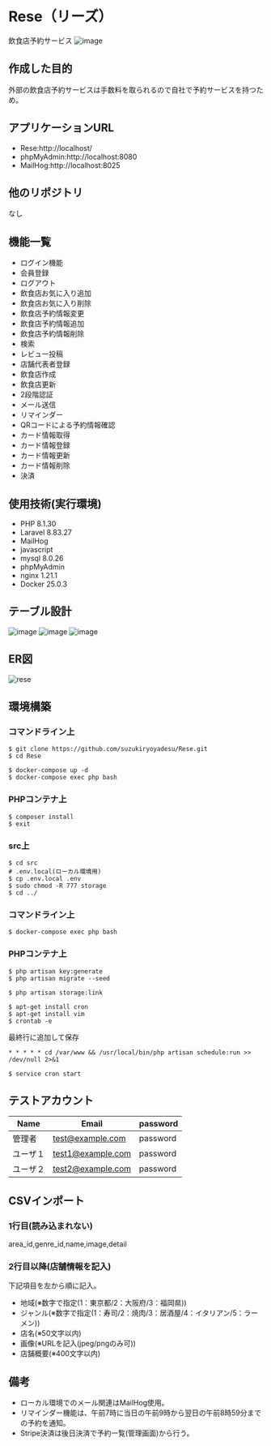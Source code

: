 # Rese（リーズ）
飲食店予約サービス
![image](https://github.com/user-attachments/assets/302d8865-bf0b-4f4a-b774-dee93bf9bcde)

## 作成した目的
外部の飲食店予約サービスは手数料を取られるので自社で予約サービスを持つため。

## アプリケーションURL
* Rese:http://localhost/
* phpMyAdmin:http://localhost:8080
* MailHog:http://localhost:8025

## 他のリポジトリ
なし

## 機能一覧
* ログイン機能
* 会員登録
* ログアウト
* 飲食店お気に入り追加
* 飲食店お気に入り削除
* 飲食店予約情報変更
* 飲食店予約情報追加
* 飲食店予約情報削除
* 検索
* レビュー投稿
* 店舗代表者登録
* 飲食店作成
* 飲食店更新
* 2段階認証
* メール送信
* リマインダー
* QRコードによる予約情報確認
* カード情報取得
* カード情報登録
* カード情報更新
* カード情報削除
* 決済

## 使用技術(実行環境)
* PHP 8.1.30
* Laravel 8.83.27
* MailHog
* javascript
* mysql 8.0.26
* phpMyAdmin
* nginx 1.21.1
* Docker 25.0.3

## テーブル設計
![image](https://github.com/user-attachments/assets/0da505cb-3826-4cf8-99c5-e514b72e35b6)
![image](https://github.com/user-attachments/assets/2339d97b-ab1a-4794-812c-8b5dcf6b2d9b)
![image](https://github.com/user-attachments/assets/99e4cf3e-7607-41e8-b0de-a16da38d12c3)

## ER図
![rese](https://github.com/user-attachments/assets/ceb899d8-653c-471d-8dd3-69f49661a9ee)

## 環境構築
### コマンドライン上
```
$ git clone https://github.com/suzukiryoyadesu/Rese.git
$ cd Rese
```

```
$ docker-compose up -d
$ docker-compose exec php bash
```

### PHPコンテナ上
```
$ composer install
$ exit
```

### src上
```
$ cd src
# .env.local(ローカル環境用)
$ cp .env.local .env
$ sudo chmod -R 777 storage
$ cd ../
```

### コマンドライン上
```
$ docker-compose exec php bash
```

### PHPコンテナ上
```
$ php artisan key:generate
$ php artisan migrate --seed
```

```
$ php artisan storage:link
```

```
$ apt-get install cron
$ apt-get install vim
$ crontab -e
```

最終行に追加して保存
```
* * * * * cd /var/www && /usr/local/bin/php artisan schedule:run >> /dev/null 2>&1
```

```
$ service cron start
```

## テストアカウント
| Name | Email | password |
| ---- | ----- | -------- |
| 管理者 | test@example.com  | password |
| ユーザ１ | test1@example.com  | password |
| ユーザ２ | test2@example.com  | password |

## CSVインポート
### 1行目(読み込まれない)
area_id,genre_id,name,image,detail

### 2行目以降(店舗情報を記入)
下記項目を左から順に記入。
* 地域(※数字で指定(1：東京都/2：大阪府/3：福岡県))
* ジャンル(※数字で指定(1：寿司/2：焼肉/3：居酒屋/4：イタリアン/5：ラーメン))
* 店名(※50文字以内)
* 画像(※URLを記入(jpeg/pngのみ可))
* 店舗概要(※400文字以内)

## 備考
* ローカル環境でのメール関連はMailHog使用。
* リマインダー機能は、午前7時に当日の午前9時から翌日の午前8時59分までの予約を通知。
* Stripe決済は後日決済で予約一覧(管理画面)から行う。